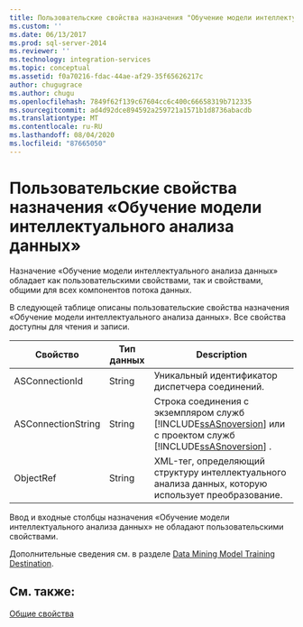```yaml
---
title: Пользовательские свойства назначения "Обучение модели интеллектуального анализа данных" | Документы Майкрософт
ms.custom: ''
ms.date: 06/13/2017
ms.prod: sql-server-2014
ms.reviewer: ''
ms.technology: integration-services
ms.topic: conceptual
ms.assetid: f0a70216-fdac-44ae-af29-35f65626217c
author: chugugrace
ms.author: chugu
ms.openlocfilehash: 7849f62f139c67604cc6c400c66658319b712335
ms.sourcegitcommit: ad4d92dce894592a259721a1571b1d8736abacdb
ms.translationtype: MT
ms.contentlocale: ru-RU
ms.lasthandoff: 08/04/2020
ms.locfileid: "87665050"
---
```

# <a name="data-mining-model-training-destination-custom-properties"></a>Пользовательские свойства назначения «Обучение модели интеллектуального анализа данных»
  Назначение «Обучение модели интеллектуального анализа данных» обладает как пользовательскими свойствами, так и свойствами, общими для всех компонентов потока данных.  
  
 В следующей таблице описаны пользовательские свойства назначения «Обучение модели интеллектуального анализа данных». Все свойства доступны для чтения и записи.  
  
|Свойство|Тип данных|Description|  
|--------------|---------------|-----------------|  
|ASConnectionId|String|Уникальный идентификатор диспетчера соединений.|  
|ASConnectionString|String|Строка соединения с экземпляром служб [!INCLUDE[ssASnoversion](../../includes/ssasnoversion-md.md)] или с проектом служб [!INCLUDE[ssASnoversion](../../includes/ssasnoversion-md.md)] .|  
|ObjectRef|String|XML-тег, определяющий структуру интеллектуального анализа данных, которую использует преобразование.|  
  
 Ввод и входные столбцы назначения «Обучение модели интеллектуального анализа данных» не обладают пользовательскими свойствами.  
  
 Дополнительные сведения см. в разделе [Data Mining Model Training Destination](data-mining-model-training-destination.md).  
  
## <a name="see-also"></a>См. также:  
 [Общие свойства](../common-properties.md)  
  
  
